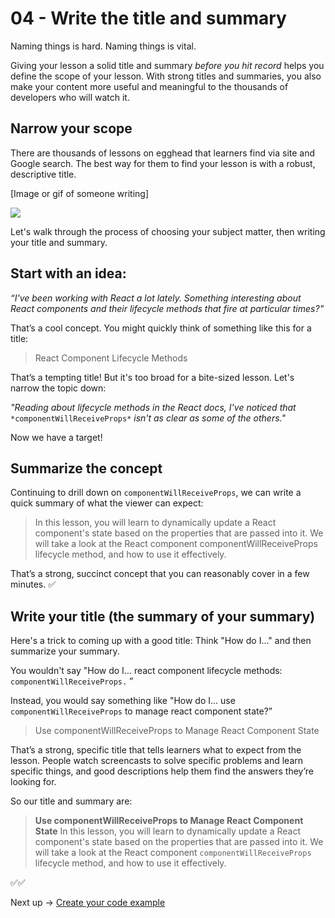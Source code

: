 # 04 - Write the title and summary
Naming things is hard. Naming things is vital. 

Giving your lesson a solid title and summary *before you hit record* helps you define the scope of your lesson. With strong titles and summaries, you also make your content more useful and meaningful to the thousands of developers who will watch it.


## Narrow your scope

There are thousands of lessons on egghead that learners find via site and Google search. The best way for them to find your lesson is with a robust, descriptive title.

[Image or gif of someone writing]

![](https://media.giphy.com/media/XIqCQx02E1U9W/giphy.gif)


Let's walk through the process of choosing your subject matter, then writing your title and summary. 


## Start with an idea: 

*“I've been working with React a lot lately. Something interesting about React components and their lifecycle methods that fire at particular times?"*

That’s a cool concept. You might quickly think of something like this for a title:


> React Component Lifecycle Methods

That’s a tempting title! But it's too broad for a bite-sized lesson. Let's narrow the topic down:

*"Reading about lifecycle methods in the React docs, I've noticed that* `*componentWillReceiveProps*` *isn't as clear as some of the others."*

Now we have a target! 


## Summarize the concept

Continuing to drill down on `componentWillReceiveProps`, we can write a quick summary of what the viewer can expect:


> In this lesson, you will learn to dynamically update a React component's state based on the properties that are passed into it. We will take a look at the React component componentWillReceiveProps lifecycle method, and how to use it effectively.

That’s a strong, succinct concept that you can reasonably cover in a few minutes. ✅


## Write your title (the summary of your summary)

Here's a trick to coming up with a good title: Think "How do I..." and then summarize your summary.

You wouldn't say "How do I... react component lifecycle methods: `componentWillReceiveProps.` ” 

Instead, you would say something like "How do I... use `componentWillReceiveProps` to manage react component state?”


> Use componentWillReceiveProps to Manage React Component State

That’s a strong, specific title that tells learners what to expect from the lesson. People watch screencasts to solve specific problems and learn specific things, and good descriptions help them find the answers they’re looking for.

So our title and summary are:


> **Use componentWillReceiveProps to Manage React Component State**
> In this lesson, you will learn to dynamically update a React component's state based on the properties that are passed into it. We will take a look at the React component `componentWillReceiveProps` lifecycle method, and how to use it effectively.

✅✅

Next up → [Create your code example](https://paper.dropbox.com/doc/05-Create-your-code-example-cDZZONYRKCLyHsIKaIuSY)


